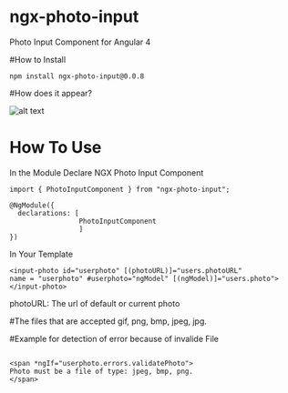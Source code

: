 # ngx-photo-input
Photo Input Component for Angular 4

#How to Install
```
npm install ngx-photo-input@0.0.8
```
#How does it appear?

![alt text](https://user-images.githubusercontent.com/30666269/31550129-f7a7b40c-b038-11e7-8dd8-4dd9e116d0fe.png)


# How To Use
In the Module Declare NGX Photo Input Component

```
import { PhotoInputComponent } from "ngx-photo-input";

@NgModule({
  declarations: [
                 PhotoInputComponent
                 ]
})

```

In Your Template 

```
<input-photo id="userphoto" [(photoURL)]="users.photoURL" 
name = "userphoto" #userphoto="ngModel" [(ngModel)]="users.photo"></input-photo>
```


photoURL: The url of default or current photo 


#The files that are accepted 
gif, png, bmp, jpeg, jpg.


#Example for  detection of error because of invalide File 

 ```

<span *ngIf="userphoto.errors.validatePhoto">
Photo must be a file of type: jpeg, bmp, png.
</span>

 ```
